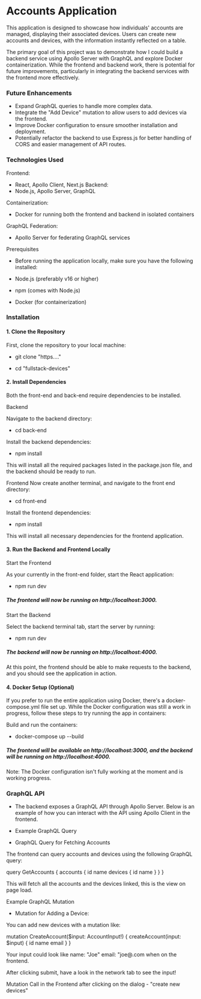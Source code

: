 # Accounts Application 

This application is designed to showcase how individuals' accounts are managed, displaying their associated devices. Users can create new accounts and devices, with the information instantly reflected on a table.

The primary goal of this project was to demonstrate how I could build a backend service using Apollo Server with GraphQL and explore Docker containerization. While the frontend and backend work, there is potential for future improvements, particularly in integrating the backend services with the frontend more effectively.

### Future Enhancements
- Expand GraphQL queries to handle more complex data.
- Integrate the "Add Device" mutation to allow users to add devices via the frontend.
- Improve Docker configuration to ensure smoother installation and deployment.
- Potentially refactor the backend to use Express.js for better handling of CORS and easier management of API routes.

### Technologies Used
Frontend:
- React, Apollo Client, Next.js
Backend:
- Node.js, Apollo Server, GraphQL

Containerization:
- Docker for running both the frontend and backend in isolated containers

GraphQL Federation:
- Apollo Server for federating GraphQL services

Prerequisites
- Before running the application locally, make sure you have the following installed:

- Node.js (preferably v16 or higher)
- npm (comes with Node.js)
- Docker (for containerization)

### Installation

#### 1. Clone the Repository

First, clone the repository to your local machine:

- git clone "https...."

- cd "fullstack-devices"

#### 2. Install Dependencies
Both the front-end and back-end require dependencies to be installed.

Backend

Navigate to the backend directory:

- cd back-end

Install the backend dependencies:
- npm install

This will install all the required packages listed in the package.json file, and the backend should be ready to run.

Frontend
Now create another terminal, and navigate to the front end directory: 

- cd front-end
  
Install the frontend dependencies:

- npm install

This will install all necessary dependencies for the frontend application.

#### 3. Run the Backend and Frontend Locally

Start the Frontend

As your currently in the front-end folder, start the React application:

- npm run dev

##### The frontend will now be running on http://localhost:3000.

Start the Backend

Select the backend terminal tab, start the server by running:

- npm run dev
  
##### The backend will now be running on http://localhost:4000.


At this point, the frontend should be able to make requests to the backend, and you should see the application in action.

#### 4. Docker Setup (Optional)
If you prefer to run the entire application using Docker, there's a docker-compose.yml file set up. While the Docker configuration was still a work in progress, follow these steps to try running the app in containers:

Build and run the containers:

- docker-compose up --build

##### The frontend will be available on http://localhost:3000, and the backend will be running on http://localhost:4000.

Note: The Docker configuration isn't fully working at the moment and is working progress.

### GraphQL API
- The backend exposes a GraphQL API through Apollo Server. Below is an example of how you can interact with the API using Apollo Client in the frontend.

- Example GraphQL Query
- GraphQL Query for Fetching Accounts

The frontend can query accounts and devices using the following GraphQL query:

query GetAccounts {
  accounts {
    id
    name
    devices {
      id
      name
    }
  }
}

This will fetch all the accounts and the devices linked, this is the view on page load.

Example GraphQL Mutation
- Mutation for Adding a Device:

You can add new devices with a mutation like:

  mutation CreateAccount($input: AccountInput!) {
    createAccount(input: $input) {
      id
      name
      email
    }
  }

Your input could look like name: "Joe" email: "joe@.com when on the frontend. 

After clicking submit, have a look in the network tab to see the input! 

Mutation Call in the Frontend after clicking on the dialog - "create new devices"


